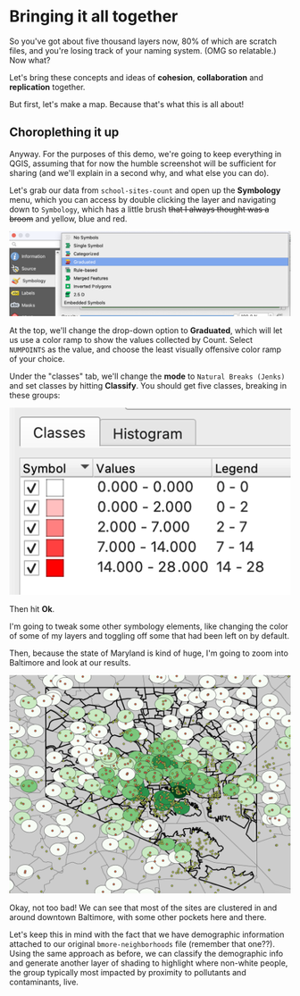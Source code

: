 # Bringing it all together
So you've got about five thousand layers now, 80% of which are scratch files, and you're losing track of your naming system. (OMG so relatable.) Now what?

Let's bring these concepts and ideas of **cohesion**, **collaboration** and **replication** together. 

But first, let's make a map. Because that's what this is all about! 

## Choroplething it up
Anyway. For the purposes of this demo, we're going to keep everything in QGIS, assuming that for now the humble screenshot will be sufficient for sharing (and we'll explain in a second why, and what else you can do).

Let's grab our data from `school-sites-count` and open up the **Symbology** menu, which you can access by double clicking the layer and navigating down to `Symbology`, which has a little brush ~~that I always thought was a broom~~ and yellow, blue and red.

![](./assets/together/qgis_symbmenu.png)

At the top, we'll change the drop-down option to **Graduated**, which will let us use a color ramp to show the values collected by Count. Select `NUMPOINTS` as the value, and choose the least visually offensive color ramp of your choice.

Under the "classes" tab, we'll change the **mode** to `Natural Breaks (Jenks)` and set classes by hitting **Classify**. You should get five classes, breaking in these groups:

![](./assets/together/qgis_classes.png)

Then hit **Ok**. 

I'm going to tweak some other symbology elements, like changing the color of some of my layers and toggling off some that had been left on by default. 

Then, because the state of Maryland is kind of huge, I'm going to zoom into Baltimore and look at our results.

![](./assets/together/qgis_chorobuff.png)

Okay, not too bad! We can see that most of the sites are clustered in and around downtown Baltimore, with some other pockets here and there.

Let's keep this in mind with the fact that we have demographic information attached to our original `bmore-neighborhoods` file (remember that one??). Using the same approach as before, we can classify the demographic info and generate another layer of shading to highlight where non-white people, the group typically most impacted by proximity to pollutants and contaminants, live.



